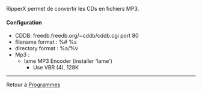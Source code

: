 RipperX permet de convertir les CDs en fichiers MP3.

#### Configuration

- CDDB: freedb.freedb.org/~cddb/cddb.cgi port 80
- filename format : %# %s
- directory format : %a/%v
- Mp3 :
  - lame MP3 Encoder (installer 'lame')
    - Use VBR (4), 128K

------------------------------------------------------------------------

Retour à [Programmes](Programmes "wikilink")